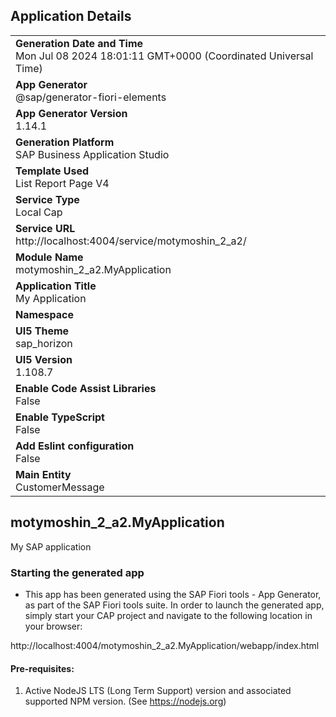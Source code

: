 ## Application Details
|               |
| ------------- |
|**Generation Date and Time**<br>Mon Jul 08 2024 18:01:11 GMT+0000 (Coordinated Universal Time)|
|**App Generator**<br>@sap/generator-fiori-elements|
|**App Generator Version**<br>1.14.1|
|**Generation Platform**<br>SAP Business Application Studio|
|**Template Used**<br>List Report Page V4|
|**Service Type**<br>Local Cap|
|**Service URL**<br>http://localhost:4004/service/motymoshin_2_a2/
|**Module Name**<br>motymoshin_2_a2.MyApplication|
|**Application Title**<br>My Application|
|**Namespace**<br>|
|**UI5 Theme**<br>sap_horizon|
|**UI5 Version**<br>1.108.7|
|**Enable Code Assist Libraries**<br>False|
|**Enable TypeScript**<br>False|
|**Add Eslint configuration**<br>False|
|**Main Entity**<br>CustomerMessage|

## motymoshin_2_a2.MyApplication

My SAP application

### Starting the generated app

-   This app has been generated using the SAP Fiori tools - App Generator, as part of the SAP Fiori tools suite.  In order to launch the generated app, simply start your CAP project and navigate to the following location in your browser:

http://localhost:4004/motymoshin_2_a2.MyApplication/webapp/index.html

#### Pre-requisites:

1. Active NodeJS LTS (Long Term Support) version and associated supported NPM version.  (See https://nodejs.org)


